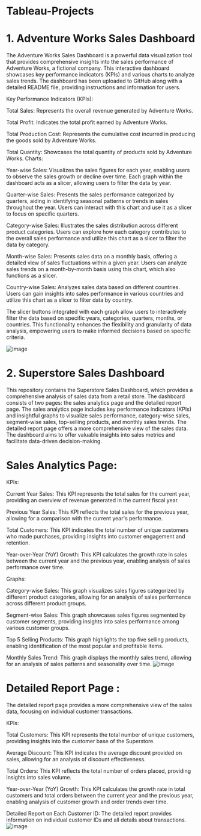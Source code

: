 # Tableau-Projects

# 1. Adventure Works Sales Dashboard
The Adventure Works Sales Dashboard is a powerful data visualization tool that provides comprehensive insights into the sales performance of Adventure Works, a fictional company. This interactive dashboard showcases key performance indicators (KPIs) and various charts to analyze sales trends. The dashboard has been uploaded to GitHub along with a detailed README file, providing instructions and information for users.

Key Performance Indicators (KPIs):

Total Sales: Represents the overall revenue generated by Adventure Works.

Total Profit: Indicates the total profit earned by Adventure Works.

Total Production Cost: Represents the cumulative cost incurred in producing the goods sold by Adventure Works.

Total Quantity: Showcases the total quantity of products sold by Adventure Works.
Charts:

Year-wise Sales: Visualizes the sales figures for each year, enabling users to observe the sales growth or decline over time. Each graph within the dashboard acts as a slicer, allowing users to filter the data by year.

Quarter-wise Sales: Presents the sales performance categorized by quarters, aiding in identifying seasonal patterns or trends in sales throughout the year. Users can interact with this chart and use it as a slicer to focus on specific quarters.

Category-wise Sales: Illustrates the sales distribution across different product categories. Users can explore how each category contributes to the overall sales performance and utilize this chart as a slicer to filter the data by category.

Month-wise Sales: Presents sales data on a monthly basis, offering a detailed view of sales fluctuations within a given year. Users can analyze sales trends on a month-by-month basis using this chart, which also functions as a slicer.

Country-wise Sales: Analyzes sales data based on different countries. Users can gain insights into sales performance in various countries and utilize this chart as a slicer to filter data by country.

The slicer buttons integrated with each graph allow users to interactively filter the data based on specific years, categories, quarters, months, or countries. This functionality enhances the flexibility and granularity of data analysis, empowering users to make informed decisions based on specific criteria.

![image](https://github.com/AkshayPetkar023/Tableau-Projects/assets/102145773/55a514c8-626c-4c70-9d4d-999f6c21ddc7)


# 2. Superstore Sales Dashboard
This repository contains the Superstore Sales Dashboard, which provides a comprehensive analysis of sales data from a retail store.
The dashboard consists of two pages: the sales analytics page and the detailed report page. 
The sales analytics page includes key performance indicators (KPIs) and insightful graphs to visualize sales performance, category-wise sales, segment-wise sales, top-selling products, and monthly sales trends.
The detailed report page offers a more comprehensive view of the sales data. The dashboard aims to offer valuable insights into sales metrics and facilitate data-driven decision-making.

# Sales Analytics Page:

KPIs:

Current Year Sales: This KPI represents the total sales for the current year, providing an overview of revenue generated in the current fiscal year.

Previous Year Sales: This KPI reflects the total sales for the previous year, allowing for a comparison with the current year's performance.

Total Customers: This KPI indicates the total number of unique customers who made purchases, providing insights into customer engagement and retention.

Year-over-Year (YoY) Growth: This KPI calculates the growth rate in sales between the current year and the previous year, enabling analysis of sales performance over time.

Graphs:

Category-wise Sales: This graph visualizes sales figures categorized by different product categories, allowing for an analysis of sales performance across different product groups.

Segment-wise Sales: This graph showcases sales figures segmented by customer segments, providing insights into sales performance among various customer groups.

Top 5 Selling Products: This graph highlights the top five selling products, enabling identification of the most popular and profitable items.

Monthly Sales Trend: This graph displays the monthly sales trend, allowing for an analysis of sales patterns and seasonality over time.
![image](https://github.com/AkshayPetkar023/Tableau-Projects/assets/102145773/4efab0bf-ade3-43fb-9e29-e10f3cb180a2)


# Detailed Report Page : 

The detailed report page provides a more comprehensive view of the sales data, focusing on individual customer transactions.

KPIs:

Total Customers: This KPI represents the total number of unique customers, providing insights into the customer base of the Superstore.

Average Discount: This KPI indicates the average discount provided on sales, allowing for an analysis of discount effectiveness.

Total Orders: This KPI reflects the total number of orders placed, providing insights into sales volume.

Year-over-Year (YoY) Growth: This KPI calculates the growth rate in total customers and total orders between the current year and the previous year, enabling analysis of customer growth and order trends over time.

Detailed Report on Each Customer ID: The detailed report provides information on individual customer IDs and all details about transactions.
![image](https://github.com/AkshayPetkar023/Tableau-Projects/assets/102145773/2697dc78-2a5f-40bc-a03a-94c48140446d)
